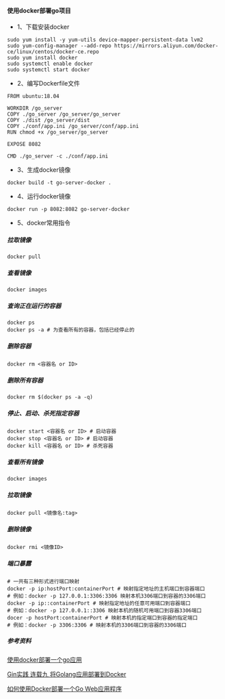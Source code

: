#### 使用docker部署go项目
* 1、下载安装docker
```cassandraql
sudo yum install -y yum-utils device-mapper-persistent-data lvm2 
sudo yum-config-manager --add-repo https://mirrors.aliyun.com/docker-ce/linux/centos/docker-ce.repo 
sudo yum install docker
sudo systemctl enable docker
sudo systemctl start docker
```
* 2、编写Dockerfile文件
```cassandraql
FROM ubuntu:18.04

WORKDIR /go_server
COPY ./go_server /go_server/go_server
COPY ./dist /go_server/dist
COPY ./conf/app.ini /go_server/conf/app.ini
RUN chmod +x /go_server/go_server

EXPOSE 8082

CMD ./go_server -c ./conf/app.ini
```
* 3、生成docker镜像
```cassandraql
docker build -t go-server-docker .
```
* 4、运行docker镜像
```cassandraql
docker run -p 8082:8082 go-server-docker
```
* 5、docker常用指令
##### 拉取镜像
```cassandraql
docker pull 
```
##### 查看镜像
```cassandraql
docker images
```
##### 查询正在运行的容器
```cassandraql
docker ps
docker ps -a # 为查看所有的容器，包括已经停止的
```
##### 删除容器
```cassandraql
docker rm <容器名 or ID>
```
##### 删除所有容器
```cassandraql
docker rm $(docker ps -a -q)
```
##### 停止、启动、杀死指定容器
```cassandraql
docker start <容器名 or ID> # 启动容器
docker stop <容器名 or ID> # 启动容器
docker kill <容器名 or ID> # 杀死容器
```
##### 查看所有镜像
```cassandraql
docker images
```
##### 拉取镜像
```cassandraql
docker pull <镜像名:tag>
```
##### 删除镜像
```cassandraql
docker rmi <镜像ID>
```
##### 端口暴露
```cassandraql
# 一共有三种形式进行端口映射
docker -p ip:hostPort:containerPort # 映射指定地址的主机端口到容器端口
# 例如：docker -p 127.0.0.1:3306:3306 映射本机3306端口到容器的3306端口
docker -p ip::containerPort # 映射指定地址的任意可用端口到容器端口
# 例如：docker -p 127.0.0.1::3306 映射本机的随机可用端口到容器3306端口
docer -p hostPort:containerPort # 映射本机的指定端口到容器的指定端口
# 例如：docker -p 3306:3306 # 映射本机的3306端口到容器的3306端口
```

##### 参考资料
[使用docker部署一个go应用](https://www.cnblogs.com/ricklz/p/12860434.html)

[Gin实践 连载九 将Golang应用部署到Docker](https://segmentfault.com/a/1190000013960558)

[如何使用Docker部署一个Go Web应用程序](http://dockone.io/article/1269)